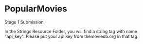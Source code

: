 # PopularMovies
Stage 1 Submission

In the Strings Resource Folder, you will find a string tag with name "api_key". Please put your api key from themoviedb.org in that tag.
